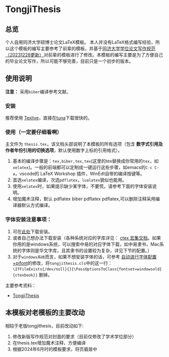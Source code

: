 <!--
 * @Author: xushengyichn xushengyichn@outlook.com
 * @Date: 2024-03-03 16:07:17
 * @LastEditors: xushengyichn xushengyichn@outlook.com
 * @LastEditTime: 2024-06-25 23:05:58
 * @FilePath: \TongjiThesis\README.md
 * @Description: 
 * 
 * Copyright (c) 2024 by ${git_name_email}, All Rights Reserved. 
-->
# TongjiThesis
## 总览
个人自用同济大学硕博士论文LaTeX模板。
本人并没有LaTeX格式编写经验，所以这个模板的编写主要参考了前辈的模板，并基于[同济大学学位论文写作规范（20231228更新）](https://gs.tongji.edu.cn/info/1063/1754.htm)对前辈的模板进行了修改。本模板的编写主要是为了方便自己的毕业论文写作，所以可能不够完善，目前只是一个初步的版本。

## 使用说明
__注意：__ 采用`biber`编译参考文献。
### 安装
推荐使用 [Texlive](https://mirrors.tuna.tsinghua.edu.cn/ctan/systems/texlive/Images/)，直接在[tuna](https://mirrors.tuna.tsinghua.edu.cn/ctan/systems/texlive/Images/)下载很快的。


### 使用（一定要仔细看啊）
主文件为 `thesis.tex`，该文档头部说明了本模板的所有选项（包含 __数字式引用及作者年份引用的切换选项__，默认使用数字上标的引用格式）。

1. 基本的编译步骤是：`tex,biber,tex,tex`(这里的tex替换成你常用的`tex`，如`xelatex`)。一般的前端都可以定制成一键运行这些步骤，如emacs的`C-c C-a`，vscode的 LaTeX Workshop 插件，WinEdt自带的编译按键等。
1. 首选`xelatex`编译，次选`pdflatex`，`lualatex`貌似也能用。
1. 使用`xelatex`时，如果提示缺少某字体，不要慌，请参考下面的字体安装说明。
2. 增加魔术注释，默认 pdflatex biber pdflatex pdflatex,可以删除注释采用编译器默认方式编译。
### 字体安装注意事项：
  1. 可在[此处](https://github.com/marquistj13/TongjiThesis/issues/18)下载安装。
  2. 或者自己想办法下载安装（各种系统对应的字库详见： [ctex 宏集文档](https://ctan.org/pkg/ctex)。如果你用的是windows系统，可以搜索中易的对应字体下载，如中易隶书，Mac系统的字体则是华文字库，且其隶书的设置较为复杂，详见下节的配置。）
  3. 对于`windows系统`而言，如果不想安装字体的话，可参考 [自动进行字体配置+pifont](https://github.com/marquistj13/TongjiThesis/commit/8d88c8fce195e78d9d485a6b65eae5867582e243)的修改，将`tongjithesis.cls`中的这一行：`\IfFileExists{/dev/null}{}{\PassOptionsToClass{fontset=windowsold}{ctexbook}}` 删掉。


主要参考资料：
* [TongjiThesis](https://github.com/marquistj13/TongjiThesis)


## 本模板对老模板的主要改动
相较于老版tongjithesis，目前改动如下:
1. 修改新版写作规范对封面的要求（目前仅修改了学术学位部分）
2. 在thesis.tex增加魔术注释，方便编译
3. 根据2024年6月时的模板要求，将页眉居中